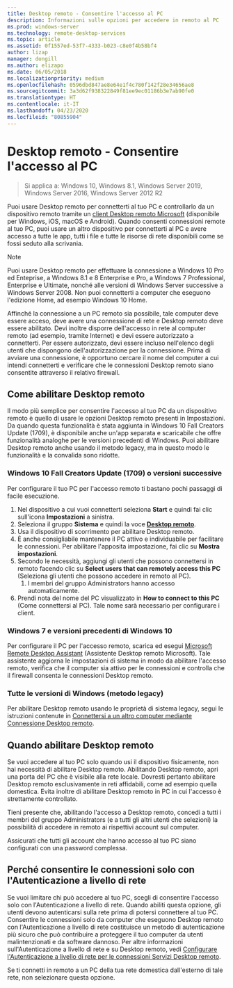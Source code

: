 ```yaml
---
title: Desktop remoto - Consentire l'accesso al PC
description: Informazioni sulle opzioni per accedere in remoto al PC
ms.prod: windows-server
ms.technology: remote-desktop-services
ms.topic: article
ms.assetid: 0f1557ed-53f7-4333-b023-c8e0f4b58bf4
author: lizap
manager: dongill
ms.author: elizapo
ms.date: 06/05/2018
ms.localizationpriority: medium
ms.openlocfilehash: 0596dbd847ae8e64e1f4c780f142f28e34656ae8
ms.sourcegitcommit: 3a3d62f938322849f81ee9ec01186b3e7ab90fe0
ms.translationtype: HT
ms.contentlocale: it-IT
ms.lasthandoff: 04/23/2020
ms.locfileid: "80855904"
---
```

# <a name="remote-desktop---allow-access-to-your-pc"></a>Desktop remoto - Consentire l'accesso al PC

>Si applica a: Windows 10, Windows 8.1, Windows Server 2019, Windows Server 2016, Windows Server 2012 R2

Puoi usare Desktop remoto per connetterti al tuo PC e controllarlo da un dispositivo remoto tramite un [client Desktop remoto Microsoft](remote-desktop-clients.md) (disponibile per Windows, iOS, macOS e Android). Quando consenti connessioni remote al tuo PC, puoi usare un altro dispositivo per connetterti al PC e avere accesso a tutte le app, tutti i file e tutte le risorse di rete disponibili come se fossi seduto alla scrivania.  

> [!NOTE]
> Puoi usare Desktop remoto per effettuare la connessione a Windows 10 Pro ed Enteprise, a Windows 8.1 e 8 Enterprise e Pro, a Windows 7 Professional, Enterprise e Ultimate, nonché alle versioni di Windows Server successive a Windows Server 2008. Non puoi connetterti a computer che eseguono l'edizione Home, ad esempio Windows 10 Home. 

Affinché la connessione a un PC remoto sia possibile, tale computer deve essere acceso, deve avere una connessione di rete e Desktop remoto deve essere abilitato. Devi inoltre disporre dell'accesso in rete al computer remoto (ad esempio, tramite Internet) e devi essere autorizzato a connetterti. Per essere autorizzato, devi essere incluso nell'elenco degli utenti che dispongono dell'autorizzazione per la connessione. Prima di avviare una connessione, è opportuno cercare il nome del computer a cui intendi connetterti e verificare che le connessioni Desktop remoto siano consentite attraverso il relativo firewall.

## <a name="how-to-enable-remote-desktop"></a>Come abilitare Desktop remoto

Il modo più semplice per consentire l'accesso al tuo PC da un dispositivo remoto è quello di usare le opzioni Desktop remoto presenti in Impostazioni. Da quando questa funzionalità è stata aggiunta in Windows 10 Fall Creators Update (1709), è disponibile anche un'app separata e scaricabile che offre funzionalità analoghe per le versioni precedenti di Windows. Puoi abilitare Desktop remoto anche usando il metodo legacy, ma in questo modo le funzionalità e la convalida sono ridotte.

### <a name="windows-10-fall-creator-update-1709-or-later"></a>Windows 10 Fall Creators Update (1709) o versioni successive

Per configurare il tuo PC per l'accesso remoto ti bastano pochi passaggi di facile esecuzione.
1. Nel dispositivo a cui vuoi connetterti seleziona **Start** e quindi fai clic sull'icona **Impostazioni** a sinistra.
2. Seleziona il gruppo **Sistema** e quindi la voce [**Desktop remoto**](ms-settings:remotedesktop).
3. Usa il dispositivo di scorrimento per abilitare Desktop remoto.
4. È anche consigliabile mantenere il PC attivo e individuabile per facilitare le connessioni. Per abilitare l'apposita impostazione, fai clic su **Mostra impostazioni**.
5. Secondo le necessità, aggiungi gli utenti che possono connettersi in remoto facendo clic su **Select users that can remotely access this PC** (Seleziona gli utenti che possono accedere in remoto al PC).
   1. I membri del gruppo Administrators hanno accesso automaticamente.
6. Prendi nota del nome del PC visualizzato in **How to connect to this PC** (Come connettersi al PC). Tale nome sarà necessario per configurare i client.

### <a name="windows-7-and-early-version-of-windows-10"></a>Windows 7 e versioni precedenti di Windows 10

Per configurare il PC per l'accesso remoto, scarica ed esegui [Microsoft Remote Desktop Assistant](https://www.microsoft.com/download/details.aspx?id=50042) (Assistente Desktop remoto Microsoft). Tale assistente aggiorna le impostazioni di sistema in modo da abilitare l'accesso remoto, verifica che il computer sia attivo per le connessioni e controlla che il firewall consenta le connessioni Desktop remoto. 

### <a name="all-versions-of-windows-legacy-method"></a>Tutte le versioni di Windows (metodo legacy)

Per abilitare Desktop remoto usando le proprietà di sistema legacy, segui le istruzioni contenute in [Connettersi a un altro computer mediante Connessione Desktop remoto](https://windows.microsoft.com/windows/remote-desktop-connection-faq).

## <a name="should-i-enable-remote-desktop"></a>Quando abilitare Desktop remoto

Se vuoi accedere al tuo PC solo quando usi il dispositivo fisicamente, non hai necessità di abilitare Desktop remoto. Abilitando Desktop remoto, apri una porta del PC che è visibile alla rete locale. Dovresti pertanto abilitare Desktop remoto esclusivamente in reti affidabili, come ad esempio quella domestica. Evita inoltre di abilitare Desktop remoto in PC in cui l'accesso è strettamente controllato.

Tieni presente che, abilitando l'accesso a Desktop remoto, concedi a tutti i membri del gruppo Administrators (e a tutti gli altri utenti che selezioni) la possibilità di accedere in remoto ai rispettivi account sul computer.

Assicurati che tutti gli account che hanno accesso al tuo PC siano configurati con una password complessa.

## <a name="why-allow-connections-only-with-network-level-authentication"></a>Perché consentire le connessioni solo con l'Autenticazione a livello di rete 

Se vuoi limitare chi può accedere al tuo PC, scegli di consentire l'accesso solo con l'Autenticazione a livello di rete. Quando abiliti questa opzione, gli utenti devono autenticarsi sulla rete prima di potersi connettere al tuo PC. Consentire le connessioni solo da computer che eseguono Desktop remoto con l'Autenticazione a livello di rete costituisce un metodo di autenticazione più sicuro che può contribuire a proteggere il tuo computer da utenti malintenzionati e da software dannoso. Per altre informazioni sull'Autenticazione a livello di rete e su Desktop remoto, vedi [Configurare l'Autenticazione a livello di rete per le connessioni Servizi Desktop remoto](https://technet.microsoft.com/library/cc732713(v=ws.11).aspx).

Se ti connetti in remoto a un PC della tua rete domestica dall'esterno di tale rete, non selezionare questa opzione.
